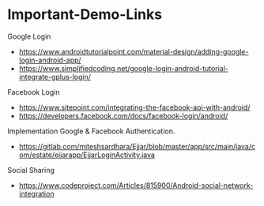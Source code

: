 # Important-Demo-Links

Google Login
* https://www.androidtutorialpoint.com/material-design/adding-google-login-android-app/
* https://www.simplifiedcoding.net/google-login-android-tutorial-integrate-gplus-login/


Facebook Login
* https://www.sitepoint.com/integrating-the-facebook-api-with-android/
* https://developers.facebook.com/docs/facebook-login/android/

Implementation Google & Facebook Authentication.
* https://gitlab.com/miteshsardhara/Ejjar/blob/master/app/src/main/java/com/estate/ejjarapp/EjjarLoginActivity.java

Social Sharing
* https://www.codeproject.com/Articles/815900/Android-social-network-integration
